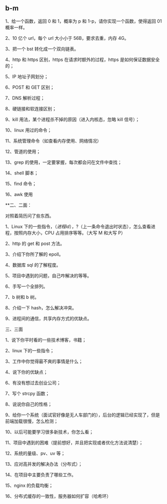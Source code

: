 ## b-m

1、给一个函数，返回 0 和 1，概率为 p 和 1-p，请你实现一个函数，使得返回 01 概率一样。

2、10 亿个 url，每个 url 大小小于 56B，要求去重，内存 4G。

3、把一个 bst 转化成一个双向链表。

4、http 和 https 区别，https 在请求时额外的过程，https 是如何保证数据安全的；

5、IP 地址子网划分；

6、POST 和 GET 区别；

7、DNS 解析过程；

8、硬链接和软连接区别；

9、kill 用法，某个进程杀不掉的原因（进入内核态，忽略 kill 信号）；

10、linux 用过的命令；

11、系统管理命令（如查看内存使用、网络情况）

12、管道的使用；

13、grep 的使用，一定要掌握，每次都会问在文件中查找；

14、shell 脚本；

15、find 命令；

16、awk 使用

**二、二面：

对照着简历问了些东西。

1、Linux 下的一些指令，$（进程 id），$?（上一条命令退出时状态），怎么查看进程，按照内存大小，CPU 占用排序等等。（大写 M 和大写 P）

2、http 的 get 和 post 方法。

3、介绍下你所了解的 epoll。

4、数据库 sql 的了解程度。

5、项目中遇到的问题，自己咋解决的等等。

6、手写一个全排列。

7、b 树和 b 树。

8、介绍一下 hash，怎么解决冲突。

9、进程间的通信，共享内存方式的优缺点。

三、三面

1、说下你平时看的一些技术博客，书籍；

2、linux 下的一些指令；

3、工作中你觉得最不爽的事情是什么；

4、说下你的优缺点；

6、有没有想过去创业公司；

7、写个 strcpy 函数；

8、说说你自己的性格；

9、给你一个系统（面试官好像是无人车部门的），后台的逻辑已经实现了，但是前端加载很慢，怎么检测；

10、以后可能要学习很多新技术，你怎么看；

11、项目中遇到的困难（提前想好，并且把实现或者优化方法说清楚）；

12、系统的量级、pv、uv 等；

13、应对高并发的解决办法（分布式）；

14、在项目中主要负责了哪些工作。

15、nginx 的负载均衡；

16、分布式缓存的一致性，服务器如何扩容（哈希环）
